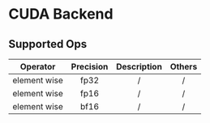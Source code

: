 # CUDA Backend

## Supported Ops

|Operator|Precision|Description|Others|
|:--:|:--:|:--:|:--:|
|element wise|fp32|/|/|
|element wise|fp16|/|/|
|element wise|bf16|/|/|
